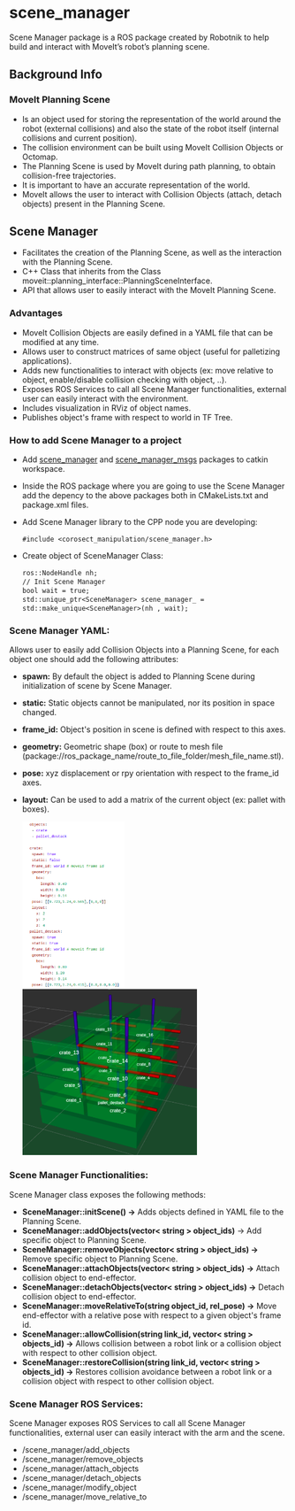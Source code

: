 # scene_manager
Scene Manager package is a ROS package created by Robotnik to help build and interact with MoveIt’s robot’s planning scene. 

## Background Info 

### MoveIt Planning Scene

- Is an object used for storing the representation of the world around the robot (external collisions) and also the state of the robot itself (internal collisions and current position).
- The collision environment can be built using MoveIt Collision Objects or Octomap.
- The Planning Scene is used by MoveIt during path planning, to obtain collision-free trajectories. 
- It is important to have an accurate representation of the world. 
- MoveIt allows the user to interact with Collision Objects (attach, detach objects) present in the Planning Scene.  


## Scene Manager

- Facilitates the creation of the Planning Scene, as well as the interaction with the Planning Scene. 
- C++ Class that inherits from the Class moveit::planning_interface::PlanningSceneInterface.
- API that allows user to easily interact with the MoveIt Planning Scene. 

### Advantages

- MoveIt Collision Objects are easily defined in a YAML file that can be modified at any time. 
- Allows user to construct matrices of same object (useful for palletizing applications).
- Adds new functionalities to interact with objects (ex: move relative to object, enable/disable collision checking with object, ..).
- Exposes ROS Services to call all Scene Manager functionalities, external user can easily interact with the environment. 
- Includes visualization in RViz of object names.
- Publishes object's frame with respect to world in TF Tree.

### How to add Scene Manager to a project

- Add [scene_manager](https://github.com/RobotnikAutomation/scene_manager.git) and [scene_manager_msgs](https://github.com/RobotnikAutomation/scene_manager_msgs.git) packages to catkin workspace.
- Inside the ROS package where you are going to use the Scene Manager add the depency to the above packages both in CMakeLists.txt and package.xml files. 
- Add Scene Manager library to the CPP node you are developing: 

    ```
    #include <corosect_manipulation/scene_manager.h>
    ```
- Create object of SceneManager Class:

    ```
    ros::NodeHandle nh;
    // Init Scene Manager
    bool wait = true;
    std::unique_ptr<SceneManager> scene_manager_ = std::make_unique<SceneManager>(nh , wait);
    ```
### Scene Manager YAML:

Allows user to easily add Collision Objects into a Planning Scene, for each object one should add the following attributes:

- **spawn:**  By default the object is added to Planning Scene during initialization of scene by Scene Manager.
- **static:**  Static objects cannot be manipulated, nor its position in space changed. 
- **frame_id:**  Object's position in scene is defined with respect to this axes.
- **geometry:** Geometric shape (box) or route to mesh file (package://ros_package_name/route_to_file_folder/mesh_file_name.stl).
- **pose:**  xyz displacement or rpy orientation with respect to the frame_id axes.
- **layout:** Can be used to add a matrix of the current object (ex: pallet with boxes).


    <p align="justify">
        <div class="row">
          <div class="column">
            <img src="images/YAML.png" height="300>
          </div>
          <div class="column">
            <img src="images/collision_objects.png" height="300">
          </div>
        </div>
    </p> 

### Scene Manager Functionalities:

Scene Manager class exposes the following methods:

- **SceneManager::initScene() ->** Adds objects defined in YAML file to the Planning Scene.
- **SceneManager::addObjects(vector< string > object_ids)** -> Add specific object to Planning Scene. 
- **SceneManager::removeObjects(vector< string > object_ids) ->** Remove specific object to Planning Scene.
- **SceneManager::attachObjects(vector< string > object_ids) ->** Attach collision object to end-effector. 
- **SceneManager::detachObjects(vector< string > object_ids) ->** Detach collision object to end-effector. 
- **SceneManager::moveRelativeTo(string object_id, rel_pose) ->** Move end-effector with a relative pose with respect to a given object's frame id.
- **SceneManager::allowCollision(string link_id, vector< string > objects_id) ->** Allows collision between a robot link or a collision object with respect to other collision object. 
- **SceneManager::restoreCollision(string link_id, vector< string > objects_id) ->** Restores collision avoidance between a robot link or a collision object with respect to other collision object. 

### Scene Manager ROS Services:

Scene Manager exposes ROS Services to call all Scene Manager functionalities, external user can easily interact with the arm and the scene. 

- /scene_manager/add_objects
- /scene_manager/remove_objects
- /scene_manager/attach_objects
- /scene_manager/detach_objects
- /scene_manager/modify_object
- /scene_manager/move_relative_to



